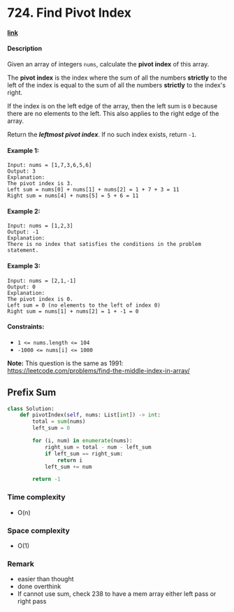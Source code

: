# 724. Find Pivot Index

#### [link](https://leetcode.com/problems/find-pivot-index/)

#### Description
Given an array of integers `nums`, calculate the **pivot index** of this array.

The **pivot index** is the index where the sum of all the numbers **strictly** to the left of the index is equal to the sum of all the numbers **strictly** to the index's right.

If the index is on the left edge of the array, then the left sum is `0` because there are no elements to the left. This also applies to the right edge of the array.

Return the ***leftmost pivot index***. If no such index exists, return `-1`.

#### Example 1:
```
Input: nums = [1,7,3,6,5,6]
Output: 3
Explanation:
The pivot index is 3.
Left sum = nums[0] + nums[1] + nums[2] = 1 + 7 + 3 = 11
Right sum = nums[4] + nums[5] = 5 + 6 = 11
```

#### Example 2:
```
Input: nums = [1,2,3]
Output: -1
Explanation:
There is no index that satisfies the conditions in the problem statement.
```

#### Example 3:
```
Input: nums = [2,1,-1]
Output: 0
Explanation:
The pivot index is 0.
Left sum = 0 (no elements to the left of index 0)
Right sum = nums[1] + nums[2] = 1 + -1 = 0
```

#### Constraints:
* `1 <= nums.length <= 104`
* `-1000 <= nums[i] <= 1000`

**Note:** This question is the same as 1991: https://leetcode.com/problems/find-the-middle-index-in-array/

## Prefix Sum
```python
class Solution:
    def pivotIndex(self, nums: List[int]) -> int:
        total = sum(nums)
        left_sum = 0

        for (i, num) in enumerate(nums):
            right_sum = total - num - left_sum
            if left_sum == right_sum:
                return i
            left_sum += num

        return -1
```
### Time complexity
* O(n)
### Space complexity
* O(1)
### Remark
* easier than thought
* done overthink
* If cannot use sum, check 238 to have a mem array either left pass or right pass